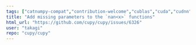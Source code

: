 ```yaml
---
tags: ["catnumpy-compat","contribution-welcome","cublas","cuda","cudnn","cupy","curand","cusolver","cusparse","cusparselt","cutensor","gpu","nccl","numpy","nvrtc","nvtx","python","rocm","scipy","tensor"]
title: "Add missing parameters to the `nan<x>` functions"
html_url: "https://github.com/cupy/cupy/issues/6326"
user: "takagi"
repo: "cupy/cupy"
---
```


